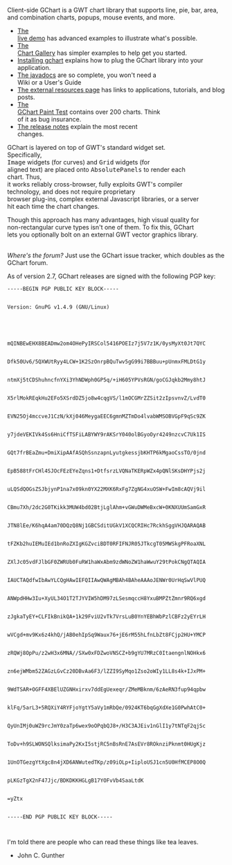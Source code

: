 Client-side GChart is a GWT chart library that supports line, pie,
bar, area, and combination charts, popups, mouse events, and more.
<ul>
<li><a href='http://clientsidegchart.googlecode.com/svn/trunk/live-demo/v2_7/com.googlecode.gchart.gchartdemoapp.GChartDemoApp/GChartDemoApp.html'>The<br>
live demo</a> has advanced examples to illustrate what's possible.</li>
<li><a href='http://clientsidegchart.googlecode.com/svn/trunk/javadoc/com/googlecode/gchart/client/package-summary.html#ChartGallery'>The<br>
Chart Gallery</a> has simpler examples to help get you started.</li>
<li><a href='http://clientsidegchart.googlecode.com/svn/trunk/javadoc/com/googlecode/gchart/client/package-summary.html#InstallingGChart'>Installing gchart</a> explains how to plug the GChart library into your application.</li>
<li><a href='http://clientsidegchart.googlecode.com/svn/trunk/javadoc/com/googlecode/gchart/client/GChart.html'>The javadocs</a> are so complete, you won't need a<br>
Wiki or a User's Guide</li>
<li><a href='http://clientsidegchart.googlecode.com/svn/trunk/javadoc/com/googlecode/gchart/client/doc-files/externalgchartresources.html'>The external resources page</a> has links to applications, tutorials, and blog posts.</li>
<li><a href='http://clientsidegchart.googlecode.com/svn/trunk/live-demo/v2_7/com.googlecode.gchart.gcharttestapp.GChartTestApp/GChartTestApp.html'>The<br>
GChart Paint Test</a> contains over 200 charts. Think<br>
of it as bug insurance.</li>
<li><a href='http://clientsidegchart.googlecode.com/svn/trunk/javadoc/com/googlecode/gchart/client/doc-files/releasenotes.html'>The release notes</a> explain the most recent<br>
changes.</li>
</ul><p>

<p>GChart is layered on top of GWT's standard widget set.<br>
Specifically,<br>
<tt>Image</tt> widgets (for curves) and <tt>Grid</tt> widgets (for<br>
aligned text) are placed onto <tt>AbsolutePanels</tt> to render each<br>
chart. Thus,<br>
it works reliably cross-browser, fully exploits GWT's compiler<br>
technology, and does not require proprietary<br>
browser plug-ins, complex external Javascript libraries, or a server<br>
hit each time the chart changes.<p>
<p>

Though this approach has many advantages, high visual quality for<br>
non-rectangular curve types isn't one of them. To fix this, GChart<br>
lets you optionally bolt on an external GWT vector graphics library.<br>
<br>
<p>
<i>Where's the forum?</i> Just use the GChart issue tracker, which doubles as the GChart forum.<br>
<p>

As of version 2.7, GChart releases are signed with the following PGP key:<br>
<p>

<pre><code>-----BEGIN PGP PUBLIC KEY BLOCK-----<br>
Version: GnuPG v1.4.9 (GNU/Linux)<br>
<br>
mQINBEwEHX8BEADmw2om4OHePyIRSCol5416POEIz7j5V7z1K/0ysMyXt0Jt7QYC<br>
Dfk50Uv6/5QXWUtRyy4LCW+1K2SzOnrpBQuTwv5gG99i7BBBuu+pUnmxFMLDtG1y<br>
ntmXj5tCDShuhncfnYXi3YhNDWph0GP5q/+iH605YPVsRGN/goCGJqkb2Mmy8htJ<br>
X5rlMokREqkHu2EFo5XSrdDZ5jo8w4cqgVS/l1mOCGMrZZSit2zIpsvnvZ/LvdT0<br>
EVN25Oj4mccveJ1CzN/kXj046MeygaEEC6gmnMZTmDo4lvabWMSOBVGpF9qSc9ZK<br>
y7jdeVEKIVk4Ss6HniCfTSFiLABYWY9rAKSrY040olBGyoOyr4249nzcvC7Uk1IS<br>
GQt7frBEaZmu+DmiXipAAfASQhSsnzapnLyutgkessjbKHTP6kMgaoCssTO/0jnd<br>
EpB588tFrCHl4SJOcFEzEYeZqns1+DtfsrzLVQNaTKERpWZx4pQNlSKsDHYPjs2j<br>
uLQSdQOGsZSJbjynP1na7x09kn0YX22MXK6RxFg7ZgNG4xuOSW+FwIm8cAQVj9il<br>
CBmu7Xh/2dc2G0TKikk3MUW4bd02BtjLglAhm+vGWuDWMeBxcW+0KNXUUmSamGxR<br>
JTN8lEe/K6hqA4am70DQzQ8Nj1GBCSditUGkV1XCQCRIHc7RckhSggVHJQARAQAB<br>
tFZKb2huIEMuIEd1bnRoZXIgKGZvciBDT0RFIFNJR05JTkcgT05MWSkgPFRoaXNL<br>
ZXlJc05vdFJlbGF0ZWRUb0FuRW1haWxAbm9zdWNoZW1haWwuY29tPokCNgQTAQIA<br>
IAUCTAQdfwIbAwYLCQgHAwIEFQIIAwQWAgMBAh4BAheAAAoJENWr0UrHqSwVlPUQ<br>
ANWpdHHw3Iu+XyUL34O1T2TJYVIW5hDM97zLSesmqccH8YxuBMPZtZmnr9RQ6xgd<br>
zJgkaTyEY+CLFIkBnikQA+1k29FviU2vTk7VrsLuB0YnYEBhWbPzlCBFz2yEYrLH<br>
wVCgd+mv9Kx6z4khQ/jAB0ehIpSq9Waux76+jE6rM55hLfnLbZt8FCjp2HU+YMCP<br>
zRQWj8OpPu/z2wH3x6MNA//SXw0xFDZwoVNSCZ+b9gYU7MRzC0ItaengnlNOHkx6<br>
zn6ejWMbm52ZAGzLGvCz20DBvAa6F3/lZZI9SyMqo1Zso2oWIy1LL8s4k+IJxPM+<br>
9WdTSAR+OGFF4XBElUZGNHxirxv7ddEgUexeqr/ZMeMBknm/6zAeRN3fup94qpbw<br>
klFq/5arL3+5RQXiY4RYFjoYgtY5aVy1mRbQe/0924KT6bqGgXdXe1G0PwhAtC0+<br>
QyUnIMj0uWZ9rcJmY0zaTp6wex9oOPqbQJ8+/H3C3AJEiv1nGlI1y7tNTqF2qjSc<br>
ToDv+h9SLWONSQlksimaPy2KxI5stjRC5nBsRnE7AsEVr8ROknziPknmt0HUgKjz<br>
1UnOTGezgYtXgc8n4jXD6ANWutedTKp/z09iOLp+IiploUSJ1cn5U0HfMCEP8O0Q<br>
pLKGzTgX2nF47Jjc/BDKDKKHGLgB17YOFvVb4SaaLtdK<br>
=yZtx<br>
-----END PGP PUBLIC KEY BLOCK-----<br>
</code></pre>

<p>
I'm told there are people who can read these things like tea leaves.<br>
<p>

- John C. Gunther<br>
